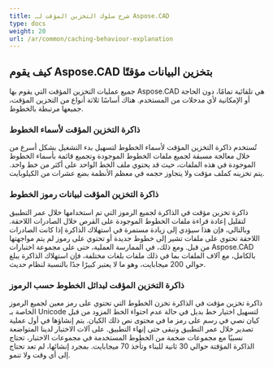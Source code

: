 ```yaml
---
title: شرح سلوك التخزين المؤقت لـ Aspose.CAD
type: docs
weight: 20
url: /ar/common/caching-behaviour-explanation
---
```


## **كيف يقوم Aspose.CAD بتخزين البيانات مؤقتًا**

جميع عمليات التخزين المؤقت التي يقوم بها Aspose.CAD هي تلقائية تمامًا، دون الحاجة أو الإمكانية لأي مدخلات من المستخدم. هناك أساسًا ثلاثة أنواع من التخزين المؤقت، جميعها مرتبطة بالخطوط.

### **ذاكرة التخزين المؤقت لأسماء الخطوط**

تُستخدم ذاكرة التخزين المؤقت لأسماء الخطوط لتسهيل بدء التشغيل بشكل أسرع من خلال معالجة مسبقة لجميع ملفات الخطوط الموجودة وتجميع قائمة بأسماء الخطوط الموجودة في هذه الملفات، حيث قد يحتوي ملف الخط الواحد على أكثر من خط واحد. يتم تخزينه كملف مؤقت ولا يتجاوز حجمه في معظم الأنظمة بضع عشرات من الكيلوبايت.

### **ذاكرة التخزين المؤقت لبيانات رموز الخطوط**

ذاكرة تخزين مؤقت في الذاكرة لجميع الرموز التي تم استخدامها خلال عمر التطبيق لتقليل إعادة قراءة ملفات الخطوط الموجودة على القرص خلال الصادرات اللاحقة. وبالتالي، فإن هذا سيؤدي إلى زيادة مستمرة في استهلاك الذاكرة إذا كانت الصادرات اللاحقة تحتوي على ملفات تشير إلى خطوط جديدة أو تحتوي على رموز لم يتم مواجهتها من قبل. ومع ذلك، في الممارسة العملية، حتى على مجموعة اختبارات Aspose.CAD بالكامل، مع آلاف الملفات بما في ذلك ملفات بلغات مختلفة، فإن استهلاك الذاكرة يبلغ حوالي 200 ميجابايت، وهو ما لا يعتبر كبيرًا جدًا بالنسبة لنظام حديث.

### **ذاكرة التخزين المؤقت لبدائل الخطوط حسب الرموز**

ذاكرة تخزين مؤقت في الذاكرة تخزن الخطوط التي تحتوي على رمز معين لجميع الرموز الخاصة بـ Unicode لتسهيل اختيار خط بديل في حالة عدم احتواء الخط المزود من قبل كيان نصي في رسم على رمز ما في محتوى نص ذلك الكيان. يتم إنشاؤها في أول عملية تصدير خلال عمر التطبيق وتبقى حتى إنهاء التطبيق. على آلات الاختبار لدينا المتواضعة نسبيًا مع مجموعات ضخمة من الخطوط المستخدمة في مجموعات الاختبار، تحتاج الذاكرة المؤقتة حوالي 30 ثانية للبناء وتأخذ 70 ميجابايت. بمجرد إنشائها، لم تعد تحتاج إلى أي وقت ولا تنمو.